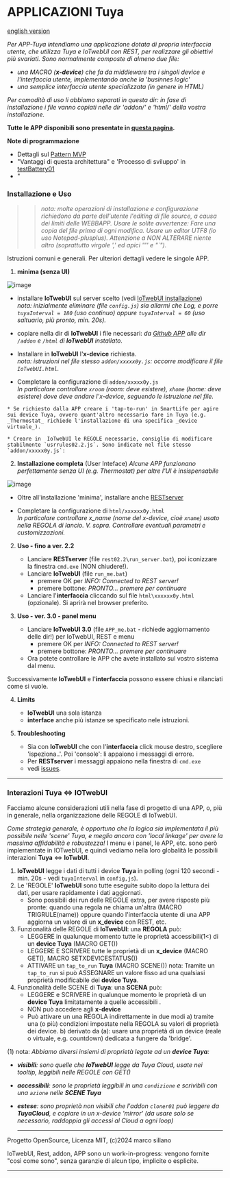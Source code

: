 
#  APPLICAZIONI Tuya 
[english version](https://github.com/msillano/IoTwebUI/blob/main/APP/README.md)

_Per APP-Tuya intendiamo una applicazione dotata di propria interfaccia utente, che utilizza Tuya e IoTwebUI con REST, per realizzare gli obiettivi più svariati._
_Sono normalmente composte di almeno due file:_
* _una MACRO (**x-device**) che fa da middleware tra i singoli device e l'interfaccia utente, implementando anche la 'businnes logic'_
* _una semplice interfaccia utente specializzata (in genere in HTML)_

_Per comodità di uso li abbiamo separati in questa dir: in fase di installazione i file vanno copiati nelle dir 'addon/' e 'html/' della vostra installazione._  

**Tutte le APP disponibili sono presentate in [questa pagina](https://github.com/msillano/IoTwebUI/blob/main/APP/Overviews.md).**


**Note di programmazione**<br>

* Dettagli sul [Pattern MVP](https://github.com/msillano/IoTwebUI/blob/main/html/clima01-leggimi.md#pattern-mvp) 
* "Vantaggi di questa architettura" e 'Processo di sviluppo' in [testBattery01](https://github.com/msillano/IoTwebUI/blob/main/addon/TestBattery01_leggimi.pdf)
* "

### Installazione e Uso
>>_nota: molte operazioni di installazione e configurazione richiedono da parte dell'utente l'editing di file source, a causa dei limiti delle WEBBAPP. Usare le solite avvertenze: Fare una copia del file prima di ogni modifica. Usare un editor UTF8 (io uso Notepad-plusplus). Attenzione a NON ALTERARE niente altro (soprattutto virgole ',' ed apici '"' e "`")._

Istruzioni comuni e generali. Per ulteriori dettagli vedere le singole APP.

1. **minima (senza UI)**

![image](https://github.com/user-attachments/assets/57662994-d2b9-43ac-ac72-2cb9101efbab)

   * installare **IoTwebUI** sul server scelto (vedi [IoTwebUI installazione](https://github.com/msillano/IoTwebUI/blob/main/LEGGIMI30.md#installazione))<br>
   _nota: inizialmente eliminare (file `config.js`) sia allarmi che Log, e porre `tuyaInterval = 180` (uso continuo) oppure  `tuyaInterval = 60` (uso saltuario, più pronto, min. 20s)._

   * copiare nella dir di **IoTwebUI** i file necessari: _da [Github APP](https://github.com/msillano/IoTwebUI/tree/main/APP) alle dir `/addon` e `/html` di **IoTwebUI** installato._

   * Installare in **IoTwebUI** l'**x-device** richiesta.<br> 
    _nota: istruzioni nel file stesso  `addon/xxxxx0y.js`: occorre modificare il file `IoTwebUI.html`._

   * Completare la configurazione di  `addon/xxxxx0y.js`<br>
   _In particolare controllare `xroom` (room: deve esistere), `xhome` (home: deve esistere) dove deve andare l'x-device, seguendo le istruzione nel file._<br>
   
    * Se richiesto dalla APP creare i 'tap-to-run' in SmartLife per agire sui device Tuya, ovvero quant'altro necessario fare in Tuya (e.g. _Thermostat_ richiede l'installazione di una specifica _device virtuale_).

    * Creare in  IoTwebUI le REGOLE necessarie, consiglio di modificare stabilmente `usrrules02.2.js`. Sono indicate nel file stesso `addon/xxxxx0y.js`:      

2. **Installazione completa** (User Inteface)
   _Alcune APP funzionano perfettamente senza UI (e.g. Thermostat) per altre l'UI è insispensabile_
   
![image](https://github.com/user-attachments/assets/b038e96c-012d-48d6-9c57-d0151aad58bc)

   * Oltre all'installazione 'minima', installare anche [RESTserver](https://github.com/msillano/IoTwebUI/blob/main/RESTserver/LEGGIMI-REST22.md#installazione-e-configurazione)
   
   * Completare la configurazione di  `html/xxxxxx0y.html`<br> _In particolare controllare x_name (nome del x-device, cioè `xname`) usato nella REGOLA di lancio. V. sopra. Controllare eventuali parametri e customizzazioni._
     
2. **Uso - fino a ver. 2.2**

   * Lanciare **RESTserver** (file `rest02.2\run_server.bat`), poi iconizzare la finestra  `cmd.exe` (NON chiudere!).
   * Lanciare **IoTwebUI** (file `run_me.bat`) 
       * premere OK per  _INFO: Connected to REST server!_
       * premere bottone: _PRONTO... premere per continuare_
   * Lanciare l'**interfaccia** cliccando sul file  `html\xxxxxx0y.html` (opzionale). Si aprirà nel browser preferito.   

3. **Uso - ver. 3.0 - panel menu**

    * Lanciare **IoTwebUI 3.0** (file `APP_me.bat` - richiede aggiornamento delle dir!) per IoTwebUI, REST e menu
       * premere OK per  _INFO: Connected to REST server!_
       * premere bottone: _PRONTO... premere per continuare_
    * Ora potete controllare le APP che avete installato sul vostro sistema dal menu.

Successivamente **IoTwebUI** e l'**interfaccia** possono essere chiusi e rilanciati come si vuole.

4. **Limits**
   * **IoTwebUI** una sola istanza
   * **interface** anche più istanze se specificato nele istruzioni.

5. **Troubleshooting** 
   * Sia con **IoTwebUI** che con l'**interfaccia** click mouse destro, scegliere 'ispeziona..'. Poi 'console': lì appaiono i messaggi di errore.
   * Per  **RESTserver**  i messaggi appaiono nella finestra di `cmd.exe`   
   *  vedi [issues](https://github.com/msillano/IoTwebUI/issues).

<hr>

### Interazioni Tuya <=> IOTwebUI
Facciamo alcune considerazioni utili nella fase di progetto di una APP, o, più in generale, nella organizzazione delle REGOLE di IoTwebUI.

_Come strategia generale, è opportuno che la logica sia implementata il più possibile nelle 'scene' Tuya, e meglio ancora con 'local linkage' per avere la massima affidabilità e robustezza!_ I  menu e i panel, le APP, etc. sono però implementate in IOTwebUI, e quindi vediamo nella loro globalità le possibili interazioni **Tuya** <=> **IoTwbUI**.

1. **IoTwebUI** legge i dati di tutti i device **Tuya** in polling (ogni 120 secondi - min. 20s - vedi `tuyaInterval` in `config,js`).
2. Le 'REGOLE' **IoTwebUI** sono tutte eseguite subito dopo la lettura  dei dati, per usare rapidamente i dati aggiornati.
     * Sono possibili dei run delle REGOLE extra, per avere risposte più pronte: quando una regola ne chiama un'altra (MACRO TRIGRULE(name)) oppure quando l'interfaccia utente di una APP aggiorna un valore di un **x_device** con REST, etc.
3. Funzionalità delle REGOLE di  **IoTwebUI**: una **REGOLA** può:
    * LEGGERE in qualunque momento tutte le proprietà accessibili(<up>1<</up>) di un **device Tuya** (MACRO GET())
    * LEGGERE E SCRIVERE tutte le proprietà di un **x_device** (MACRO GET(), MACRO SETXDEVICESTATUS()) 
    * ATTIVARE un `tap_to_run` **Tuya**  (MACRO SCENE())
     nota: Tramite un `tap_to_run` si può ASSEGNARE un valore fisso ad una qualsiasi proprietà modificabile dei **device Tuya**.
4. Funzionalità delle SCENE di  **Tuya**: una **SCENA** può:
    * LEGGERE e SCRIVERE in qualunque momento le proprietà di un **device Tuya** limitatamente a quelle accessibili .
    * NON può accedere agli **x-device**
    * Può attivare un una REGOLA indirettamente in due modi
            a) tramite una (o più) condizioni impostate nella REGOLA su valori di proprietà dei device.
            b) derivato da (a): usare una proprietà di un device (reale o virtuale, e.g. countdown) dedicata a fungere da 'bridge'.
      
(<up>1</up>) nota:
  _Abbiamo diversi insiemi di  proprietà legate ad un **device Tuya**:_<br>
* _**visibili**: sono quelle che **IoTwebUI** legge da Tuya Cloud, usate nei tooltip, leggibili nelle REGOLE con GET()_
* _**accessibili**: sono le proprietà leggibili in una `condizione` e scrivibili con una `azione` nelle **SCENE Tuya**_
* _**estese**: sono proprietà non visibili che l'addon `cloner01` può leggere da **TuyaCloud**, e copiare in un x-device 'mirror' (da usare solo se necessario, raddoppia gli accessi al Cloud a ogni loop)_ 

  <hr>
Progetto OpenSource, Licenza MIT, (c)2024 marco sillano

IoTwebUI, Rest, addon, APP sono un work-in-progress: vengono fornite "così come sono", senza garanzie di alcun tipo, implicite o esplicite.
<hr>

